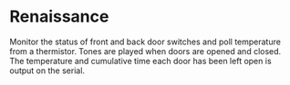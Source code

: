 # Renaissance
 Monitor the status of front and back door switches and poll  temperature from a thermistor. Tones are played when doors are  opened and closed. The temperature and cumulative time each door  has been left open is output on the serial.
